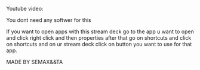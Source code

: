 Youtube video: 

You dont need any softwer for this 

If you want to open apps with this stream deck go to the app u want to open and click right click and then properties after that go on shortcuts and click on shortcuts and on ur stream deck click on button you want to use for that app.

MADE BY SEMAX&&TA
